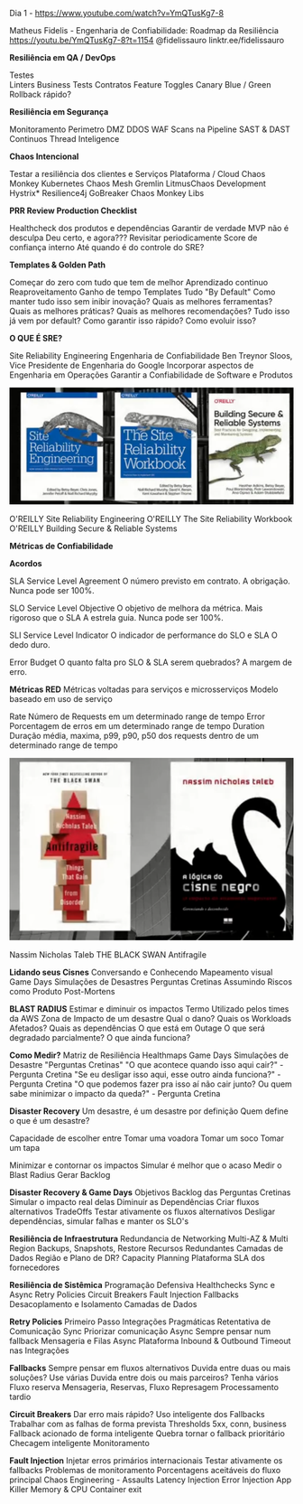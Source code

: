 Dia 1 - https://www.youtube.com/watch?v=YmQTusKg7-8

Matheus Fidelis - Engenharia de Confiabilidade: Roadmap da Resiliência
https://youtu.be/YmQTusKg7-8?t=1154
@fidelissauro
linktr.ee/fidelissauro


**Resiliência em QA / DevOps**

Testes</br>
Linters
Business Tests Contratos
Feature Toggles
Canary
Blue / Green
Rollback rápido?

**Resiliência em Segurança**

Monitoramento
Perimetro
DMZ
DDOS
WAF
Scans na Pipeline
SAST & DAST Continuos
Thread Inteligence

**Chaos Intencional**

Testar a resiliência dos clientes e Serviços
Plataforma / Cloud 
	Chaos Monkey
Kubernetes
	Chaos Mesh
	Gremlin
	LitmusChaos 
Development
	Hystrix*
	Resilience4j
	GoBreaker
	Chaos Monkey Libs

**PRR Review Production Checklist**

Healthcheck dos produtos e dependências
Garantir de verdade
MVP não é desculpa
Deu certo, e agora???
Revisitar periodicamente
Score de confiança interno 
Até quando é do controle do SRE?



**Templates & Golden Path**

Começar do zero com tudo que tem de melhor
Aprendizado continuo
Reaproveitamento Ganho de tempo
Templates
Tudo "By Default"
Como manter tudo isso sem inibir inovação?
Quais as melhores ferramentas?
Quais as melhores práticas? 
Quais as melhores recomendações?
Tudo isso já vem por default? 
Como garantir isso rápido? 
Como evoluir isso?



**O QUE É SRE?**

Site Reliability Engineering
Engenharia de Confiabilidade
Ben Treynor Sloos, Vice Presidente de Engenharia do Google
Incorporar aspectos de Engenharia em Operações
Garantir a Confiabilidade de Software e Produtos

![](./2023-04-25_18-46.png)

O'REILLY Site Reliability Engineering
O'REILLY The Site Reliability Workbook
O'REILLY Building Secure & Reliable Systems



**Métricas de Confiabilidade**

**Acordos**

SLA
Service Level Agreement
O número previsto em contrato. 
A obrigação.
Nunca pode ser 100%.

SLO
Service Level Objective
O objetivo de melhora da métrica.
Mais rigoroso que o SLA 
A estrela guia.
Nunca pode ser 100%.

SLI
Service Level Indicator
O indicador de performance do SLO e SLA
O dedo duro.

Error Budget
O quanto falta pro SLO & SLA serem quebrados?
A margem de erro.



**Métricas RED**
Métricas voltadas para serviços e microsserviços
Modelo baseado em uso de serviço


Rate
Número de Requests em um determinado range de tempo
Error
Porcentagem de erros em um determinado range de tempo
Duration
Duração média, maxima, p99, p90, p50 dos requests dentro de um determinado range de tempo

![](./2023-04-25_18-47.png)

Nassim Nicholas Taleb
THE BLACK SWAN
Antifragile


**Lidando seus Cisnes**
Conversando e Conhecendo
Mapeamento visual
Game Days
Simulações de Desastres 
Perguntas Cretinas
Assumindo Riscos como Produto
Post-Mortens


**BLAST RADIUS**
Estimar e diminuir os impactos
Termo Utilizado pelos times da AWS
Zona de Impacto de um desastre
Qual o dano?
Quais os Workloads Afetados?
Quais as dependências
O que está em Outage
O que será degradado parcialmente?
O que ainda funciona?


**Como Medir?**
	Matriz de Resiliência
	Healthmaps
	Game Days
	Simulações de Desastre
	"Perguntas Cretinas"
		"O que acontece quando isso aqui cair?" - Pergunta Cretina
		"Se eu desligar isso aqui, esse outro ainda funciona?" - Pergunta Cretina
		"O que podemos fazer pra isso aí não cair junto? Ou quem sabe minimizar o impacto da queda?" - Pergunta Cretina

**Disaster Recovery**
Um desastre, é um desastre por definição 
Quem define o que é um desastre?

Capacidade de escolher entre
	Tomar uma voadora
	Tomar um soco
	Tomar um tapa

Minimizar e contornar os impactos 
Simular é melhor que o acaso
Medir o Blast Radius
Gerar Backlog


**Disaster Recovery & Game Days**
Objetivos
Backlog das Perguntas Cretinas
Simular o impacto real delas
Diminuir as Dependências
Criar fluxos alternativos
TradeOffs
Testar ativamente os fluxos alternativos
Desligar dependências, simular falhas e manter os SLO's


**Resiliência de Infraestrutura**
Redundancia de Networking
Multi-AZ & Multi Region 
Backups, Snapshots, Restore 
Recursos Redundantes
Camadas de Dados
Região e Plano de DR?
Capacity Planning
Plataforma
SLA dos fornecedores

**Resiliência de Sistêmica**
Programação Defensiva
Healthchecks
Sync e Async
Retry Policies
Circuit Breakers
Fault Injection 
Fallbacks
Desacoplamento e Isolamento
Camadas de Dados


**Retry Policies**
Primeiro Passo
Integrações Pragmáticas
Retentativa de Comunicação Sync
Priorizar comunicação Async
Sempre pensar num fallback
Mensageria e Filas Async
Plataforma Inbound & Outbound 
Timeout nas Integrações


**Fallbacks**
Sempre pensar em fluxos alternativos 
Duvida entre duas ou mais soluções?
	Use várias
Duvida entre dois ou mais parceiros?
	Tenha vários
Fluxo reserva
Mensageria, Reservas, Fluxo
Represagem
Processamento tardio

**Circuit Breakers**
Dar erro mais rápido?
Uso inteligente dos Fallbacks
Trabalhar com as falhas de forma prevista
Thresholds 5xx, conn, business
Fallback acionado de forma inteligente
Quebra tornar o fallback prioritário
Checagem inteligente
Monitoramento


**Fault Injection**
Injetar erros primários internacionais 
Testar ativamente os fallbacks
Problemas de monitoramento 
Porcentagens aceitáveis do fluxo principal
Chaos Engineering - Assaults
	Latency Injection
	Error Injection
	App Killer
	Memory & CPU
	Container exit
